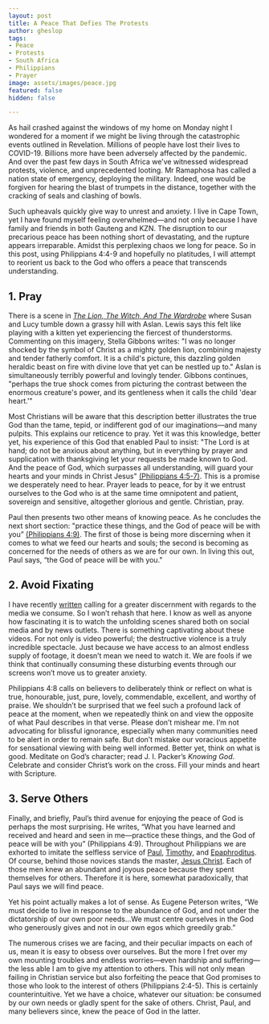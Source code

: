 ```yaml
---
layout: post
title: A Peace That Defies The Protests
author: gheslop
tags:
- Peace
- Protests
- South Africa
- Philippians
- Prayer
image: assets/images/peace.jpg
featured: false
hidden: false

---
```

As hail crashed against the windows of my home on Monday night I wondered for a moment if we might be living through the catastrophic events outlined in Revelation. Millions of people have lost their lives to COVID-19. Billions more have been adversely affected by the pandemic. And over the past few days in South Africa we’ve witnessed widespread protests, violence, and unprecedented looting. Mr Ramaphosa has called a nation state of emergency, deploying the military. Indeed, one would be forgiven for hearing the blast of trumpets in the distance, together with the cracking of seals and clashing of bowls.

Such upheavals quickly give way to unrest and anxiety. I live in Cape Town, yet I have found myself feeling overwhelmed—and not only because I have family and friends in both Gauteng and KZN. The disruption to our precarious peace has been nothing short of devastating, and the rupture appears irreparable. Amidst this perplexing chaos we long for peace. So in this post, using Philippians 4:4-9 and hopefully no platitudes, I will attempt to reorient us back to the God who offers a peace that transcends understanding.

## 1. Pray

There is a scene in [_The Lion, The Witch, And The Wardrobe_](https://rekindle.co.za/content/doodle-hes-not-safe-but-hes-good/ ("He's Not Safe, But He's Good")) where Susan and Lucy tumble down a grassy hill with Aslan. Lewis says this felt like playing with a kitten yet experiencing the fiercest of thunderstorms. Commenting on this imagery, Stella Gibbons writes: "I was no longer shocked by the symbol of Christ as a mighty golden lion, combining majesty and tender fatherly comfort. It is a child's picture, this dazzling golden heraldic beast on fire with divine love that yet can be nestled up to." Aslan is simultaneously terribly powerful and lovingly tender. Gibbons continues, "perhaps the true shock comes from picturing the contrast between the enormous creature's power, and its gentleness when it calls the child 'dear heart.'"

Most Christians will be aware that this description better illustrates the true God than the tame, tepid, or indifferent god of our imaginations—and many pulpits. This explains our reticence to pray. Yet it was this knowledge, better yet, his experience of this God that enabled Paul to insist: "The Lord is at hand; do not be anxious about anything, but in everything by prayer and supplication with thanksgiving let your requests be made known to God. And the peace of God, which surpasses all understanding, will guard your hearts and your minds in Christ Jesus" [(Philippians 4:5-7)](https://rekindle.co.za/content/2020-11-16-philippians-4-4-7-devotional "Philippians 4:4-7 Devotional"). This is a promise we desperately need to hear. Prayer leads to peace, for by it we entrust ourselves to the God who is at the same time omnipotent and patient, sovereign and sensitive, altogether glorious and gentle. Christian, pray.

Paul then presents two other means of knowing peace. As he concludes the next short section: "practice these things, and the God of peace will be with you” [(Philippians 4:9)](https://rekindle.co.za/content/2020-12-01-philippians-4-8-9-devotional "Philippians 4:8-9 Devotional"). The first of those is being more discerning when it comes to what we feed our hearts and souls; the second is becoming as concerned for the needs of others as we are for our own. In living this out, Paul says, “the God of peace will be with you."

## 2. Avoid Fixating

I have recently [written](https://rekindle.co.za/content/2021-06-02-wendell-berry-consumerism "Where Is The Line?") calling for a greater discernment with regards to the media we consume. So I won’t rehash that here. I know as well as anyone how fascinating it is to watch the unfolding scenes shared both on social media and by news outlets. There is something captivating about these videos. For not only is video powerful; the destructive violence is a truly incredible spectacle. Just because we have access to an almost endless supply of footage, it doesn’t mean we need to watch it. We are fools if we think that continually consuming these disturbing events through our screens won’t move us to greater anxiety.

Philippians 4:8 calls on believers to deliberately think or reflect on what is true, honourable, just, pure, lovely, commendable, excellent, and worthy of praise. We shouldn’t be surprised that we feel such a profound lack of peace at the moment, when we repeatedly think on and view the opposite of what Paul describes in that verse. Please don’t mishear me. I’m not advocating for blissful ignorance, especially when many communities need to be alert in order to remain safe. But don’t mistake our voracious appetite for sensational viewing with being well informed. Better yet, think on what is good. Meditate on God’s character; read J. I. Packer’s _Knowing God_. Celebrate and consider Christ’s work on the cross. Fill your minds and heart with Scripture.

## 3. Serve Others

Finally, and briefly, Paul’s third avenue for enjoying the peace of God is perhaps the most surprising. He writes, “What you have learned and received and heard and seen in me—practice these things, and the God of peace will be with you” (Philippians 4:9). Throughout Philippians we are exhorted to imitate the selfless service of [Paul](https://rekindle.co.za/content/2020-09-01-philippians-2-17-18-devotional "Philippians 2:17-18 Devotional"), [Timothy](https://rekindle.co.za/content/2020-09-07-philippians-2-19-24-devotional  "Philippians 2:19-24 Devotional"), and [Epaphroditus](https://rekindle.co.za/content/2020-09-15-philippians-2-25-30-devotional "Philippians 2:25-30 Devotional"). Of course, behind those novices stands the master, [Jesus Christ](https://rekindle.co.za/content/2020-08-04-philippians-2-5-8-devotional "Philippians 2:5-8 Devotional"). Each of those men knew an abundant and joyous peace because they spent themselves for others. Therefore it is here, somewhat paradoxically, that Paul says we will find peace.

Yet his point actually makes a lot of sense. As Eugene Peterson writes, “We must decide to live in response to the abundance of God, and not under the dictatorship of our own poor needs…We must centre ourselves in the God who generously gives and not in our own egos which greedily grab.”

The numerous crises we are facing, and their peculiar impacts on each of us, mean it is easy to obsess over ourselves. But the more I fret over my own mounting troubles and endless worries—even hardship and suffering—the less able I am to give my attention to others. This will not only mean failing in Christian service but also forfeiting the peace that God promises to those who look to the interest of others (Philippians 2:4-5). This is certainly counterintuitive. Yet we have a choice, whatever our situation: be consumed by our own needs or gladly spent for the sake of others. Christ, Paul, and many believers since, knew the peace of God in the latter.